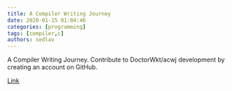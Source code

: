 ```yaml
---
title: A Compiler Writing Journey
date: 2020-01-15 01:04:46
categories: [programming]
tags: [compiler,c]
authors: sedlav
---
```


A Compiler Writing Journey. Contribute to DoctorWkt/acwj development by creating an account on GitHub.

[Link](https://github.com/DoctorWkt/acwj)
